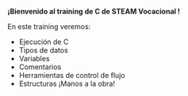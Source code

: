 **¡Bienvenido al training de C de STEAM Vocacional !**

En este training veremos:
* Ejecución de C
* Tipos de datos
* Variables
* Comentarios
* Herramientas de control de flujo
* Estructuras 
¡Manos a la obra!
